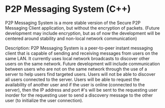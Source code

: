 P2P Messaging System (C++)
==========================

P2P Messaging System is a more stable version of the Secure P2P Messaging Client application, but without the encryption of packets. (Future development may include encryption, but as of now the development will be centered around stability and non-local network communication)

Description: 
P2P Messaging System is a peer-to-peer instant messaging client that is capable of sending and receiving messages from users on the same LAN. It currently uses local network broadcasts to discover other users on the same network. Future development will include communication between users who are not on the same network through the use of a server to help users find targeted users. Users will not be able to discover all users connected to the server. Users will be able to request the availability of another user and if the user is online (connected to the server), then the IP address and port #'s will be sent to the requesting user inorder for the requesting user to send a discovery message to the other user (to initialize the user connection).  
